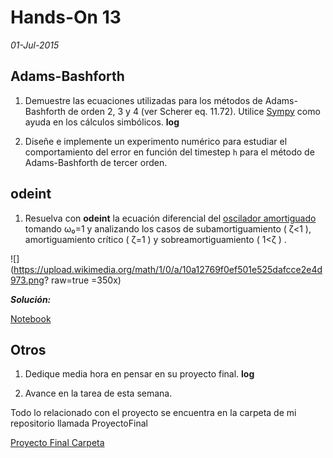 
 # Hands-On 13
*01-Jul-2015*

## Adams-Bashforth

1. Demuestre las ecuaciones utilizadas para los métodos de Adams-Bashforth de orden 2, 3 y 4 (ver Scherer eq. 11.72). Utilice  [Sympy](http://docs.sympy.org/dev/modules/integrals/integrals.html) como ayuda en los cálculos simbólicos. **log**

2. Diseñe e implemente un experimento numérico para estudiar el comportamiento del error en función del timestep `h` para el método de Adams-Bashforth de tercer orden.

## odeint

1. Resuelva con **odeint** la ecuación diferencial del [oscilador amortiguado](https://en.wikipedia.org/wiki/Harmonic_oscillator#Damped_harmonic_oscillator) tomando ω₀=1 y analizando los casos de subamortiguamiento ( ζ<1 ), amortiguamiento crítico ( ζ=1 ) y sobreamortiguamiento ( 1<ζ ) .

  ![](https://upload.wikimedia.org/math/1/0/a/10a12769f0ef501e525dafcce2e4d973.png? raw=true =350x)

***Solución:***

[Notebook](https://github.com/JAleAguilera/MC/blob/master/HandsOn/HandsOn13/AdamB.ipynb) 

## Otros

1. Dedique media hora en pensar en su proyecto final. **log**

2. Avance en la tarea de esta semana.

Todo lo relacionado con el proyecto se encuentra en la carpeta de mi repositorio llamada ProyectoFinal 

[Proyecto Final Carpeta](https://github.com/JAleAguilera/MC/tree/master/ProyectoFinal) 
